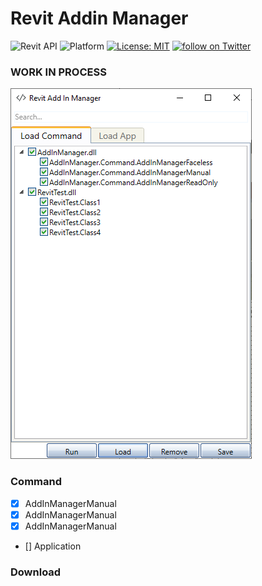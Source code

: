 
# Revit Addin Manager
![Revit API](https://img.shields.io/badge/Revit%20API-2021-blue.svg)
![Platform](https://img.shields.io/badge/platform-Windows-lightgray.svg)
[![License: MIT](https://img.shields.io/badge/License-MIT-yellow.svg)](https://opensource.org/licenses/MIT)
<a href="https://twitter.com/intent/follow?screen_name=chuongmep">
        <img src="https://img.shields.io/twitter/follow/chuongmep?style=social&logo=twitter"
            alt="follow on Twitter"></a>

### WORK IN PROCESS 
![](pic/_Image_b1e2a368-5ac2-440c-9692-59662f0a9ac8.png)

### Command

- [x] AddInManagerManual
- [x] AddInManagerManual
- [x] AddInManagerManual
- [] Application

### Download